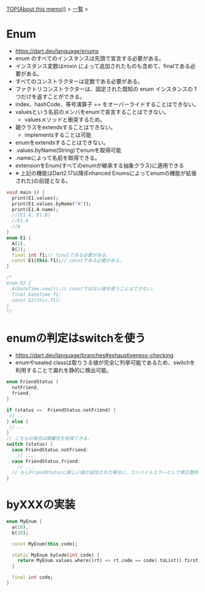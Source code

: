 [TOP(About this memo))](../README.md) > [一覧](./README.md) >



# Enum
* https://dart.dev/language/enums
* enum のすべてのインスタンスは先頭で宣言する必要がある。
* インスタンス変数はmixin によって追加されたものも含めて、finalである必要がある。
* すべてのコンストラクターは定数である必要がある。
* ファクトリコンストラクターは、固定された既知の enum インスタンスの 1 つだけを返すことができる。
* index、hashCode、等号演算子 == をオーバーライドすることはできない。
* valuesという名前のメンバをenumで宣言することはできない。
  * valuesメソッドと衝突するため。
* 親クラスをextendsすることはできない。
  * implementsすることは可能
* enumをextendsすることはできない。
* .values.byName(String)でenumを取得可能
* .nameによって名前を取得できる。
* extensionをEnum(すべてのenumが継承する抽象クラス)に適用できる
* ※ 上記の機能はDart2.17以降(Enhanced Enumsによってenumの機能が拡張された)の前提となる。
```dart
void main () {
  print(E1.values);
  print(E1.values.byName("A"));
  print(E1.A.name);
  //[E1.A, E1.B]
  //E1.A
  //A
}
enum E1 {
  A(1),
  B(2);
  final int f1;// finalである必要がある。
  const E1(this.f1);// constである必要がある。
}

/* 
enum E2 {
  A(DateTime.now());// constではない値を使うことはできない。
  final DateTime f1;
  const E2(this.f1);
}
*/
```

# enumの判定はswitchを使う
* https://dart.dev/language/branches#exhaustiveness-checking
* enumやsealed classは取りうる値が完全に列挙可能であるため、switchを利用することで漏れを静的に検出可能。
```dart
enum FriendStatus {
  notFriend,
  friend,
}
```
```dart
if (status ==  FriendStatus.notFriend) {
 // ...
} else {
 // ...
}
// こちらの場合は網羅性を担保できる。
switch (status) {
  case FriendStatus.notFriend:
    // ...
  case FriendStatus.friend:
    // ...
  // もしFriendStatusに新しい値が追加された場合に、コンパイルエラーとして修正箇所を把握できる。
}
```


# byXXXの実装
```dart
enum MyEnum {
  a(10),
  b(20);

  const MyEnum(this.code);

  static MyEnum byCode(int code) {
    return MyEnum.values.where((rt) => rt.code == code).toList().first;
  }

  final int code;
}
```
